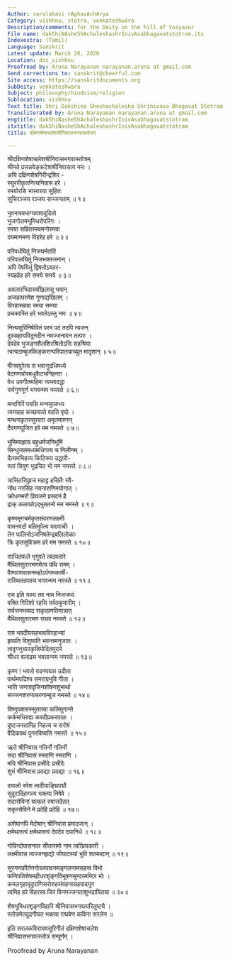 ```yaml
---
Author: saralakavi rAghavAchArya
Category: vishhnu, stotra, venkateshwara
Description/comments: for the Deity on the hill of Vaiyavur
File name: dakShiNAsheShAchaleshashrInivAsabhagavatstotram.itx
Indexextra: (Tamil)
Language: Sanskrit
Latest update: March 20, 2020
Location: doc_vishhnu
Proofread by: Aruna Narayanan narayanan.aruna at gmail.com
Send corrections to: sanskrit@cheerful.com
Site access: https://sanskritdocuments.org
SubDeity: venkateshwara
Subject: philosophy/hinduism/religion
Sublocation: vishhnu
Text title: Shri Dakshina Sheshachalesha Shrinivasa Bhagavat Stotram
Transliterated by: Aruna Narayanan narayanan.aruna at gmail.com
engtitle: dakShiNasheShAchaleshashrInivAsabhagavatstotram
itxtitle: dakShiNasheShAchaleshashrInivAsabhagavatstotram
title: दक्षिणशेषाचलेशश्रीनिवासभगवत्स्तोत्रम्

---
```

  
 श्रीदक्षिणशेषाचलेशश्रीनिवासभगवत्स्तोत्रम्   
श्रीमते प्रसन्नवेङ्कटेशश्रीनिवासाय नमः ।  
अयि दक्षिणशेषगिरीन्द्रशिर -  
     स्युररीकृतनित्यनिवास हरे ।  
रमयोरसि भास्वरया सुहितः  
     सुचिरञ्जय रञ्जय सज्जनताम् ॥ १॥  
  
भुवनत्रयभाग्यवशादुदितो  
     भुजगोत्तमभूमिधरोपरिगः ।  
रमया सहितस्स्वमनोरमया  
     दयमानमना विहरेह हरे ॥ २॥  
  
परिवर्धयितुं निजघर्मततिं  
     परिपालयितुं निजभक्तजनान् ।  
अपि पेषयितुं द्विषतोऽवतर-  
     स्यहहेह हरे समये समये ॥ ३॥  
  
अवतारभिदास्वखिलासु भवान्  
     अजहत्परमेश गुणाद्यखिलम् ।  
विरहासहया रमया समया  
     प्रचकास्ति हरे भवतेऽस्तु नमः ॥ ४॥  
  
नित्यसूरिनिषेवितं परमं पदं तदपि त्यजन्  
     दुस्सहाघविदूनदीन नमज्जनावन तत्परः ।  
देवदेव भुजङ्गशैलशिरश्रितोऽसि सहश्रिया  
     त्वत्पदाम्बुजकिङ्करान्परिपालयाच्युत मादृशान् ॥ ५॥  
  
मीनवपुरेत्य स भवानुदधिमध्ये  
     वेदगणचोरमधुकैटभनिहन्ता ।  
वेध उपगीतमहिमा व्यभवदद्धा  
     सर्वगुणपूर्ण भगवन्मम नमस्ते ॥ ६॥  
  
मन्दगिरिं पयसि मग्नमुपरुध्य  
     त्वय्यहह कच्छपपते वहति पृष्ठे ।  
मन्थनकृतस्सुरवरा अमृतमाश्नन्  
     दैवगणपूजित हरे मम नमस्ते ॥ ७॥  
  
भूमिमपहृत्य बहुधर्मजनिभूमिं  
     सिन्धुजलमध्यमधिगत्य च निलीनम् ।  
दैत्यमभिहत्य किटिरूप उद्धारी-  
     स्तां त्रियुग भूदयित भो मम नमस्ते ॥ ८॥  
  
त्रासितरिपुव्रज महाट्ट हसितैः स्वै-  
     र्नाथ नरसिंह नयनारुणिमयोगात् ।  
क्रोधनमरौ प्रियजने प्रसदनं है  
     द्राक् कलयतेऽद्भुततनो मम नमस्ते ॥ ९॥  
  
कृष्णमृगचर्मकृतसंवरणलक्ष्मीः  
     वामनवटो बलिमुपेत्य यदयाचीः ।  
तेन फलिनोऽजनिषतेन्द्रबलिलोकाः  
     त्रिः कृतसुविक्रम हरे मम नमस्ते ॥ १०॥  
  
साधितफले भृगुपते त्वदवतारे  
     मैथिलसुतारमणमेत्य पथि रामम् ।  
वैष्णवशरासनमहोऽर्पणमकार्षी-  
     रास्थिततपस्य भगवन्मम नमस्ते ॥ ११॥  
  
राम इति यस्य तव नाम निजजप्यं  
     वक्ति गिरिशो रहसि पर्वतकुमारीम् ।  
सर्वजनभव्यद सकृत्प्रणतिमात्रात्  
     मैथिलसुतारमण राघव नमस्ते ॥ १२॥  
  
राम भवदीयसहभावविरहाभ्यां  
     हृष्यति विशुष्यति भवन्तमनुजातः ।  
तादृगनुचारकृतिमोदितमुरारे  
     श्रीधर बलाढ्य भवतान्मम नमस्ते ॥ १३॥  
  
कृष्ण ! भवतो वदनपद्मत उदीता  
     पार्थमपदिश्य समराग्रभुवि गीता ।  
भाति जनतावृजिनशोषणशुभार्था  
     सज्जनशरण्यचरणाम्बुज नमस्ते ॥ १४॥  
  
विष्णुयशसस्सुततया कलियुगान्ते  
     कर्कमधिरुह्य करदीप्रकरवालः ।  
दुष्टजनतामिह निहत्य च सरोषं  
     वैदिकपथं पुनरविष्यसि नमस्ते ॥ १५॥  
  
ऋते श्रीनिवास गतिर्नो गतिर्नो  
     सदा श्रीनिवासं स्मराणि स्मराणि ।  
मयि श्रीनिवास प्रसीदेः प्रसीदेः  
     शुभं श्रीनिवास प्रदद्याः प्रदद्याः ॥ १६॥  
  
दयालो रमेश त्वदीयाङ्घ्रिपद्मौ  
     सुदूरादिहागत्य भक्त्या निषेवे ।  
सदासेविनां यत्फलं स्यात्तदेतत्  
     सकृत्सेविने मे प्रदेहि प्रदेहि ॥ १७॥  
  
अशेषानपि मेदोषान् श्रीनिवास प्रमादजान् ।  
क्षमेथास्त्वं क्षमेथास्त्वं देवदेव दयानिधे ॥ १८॥  
  
गोविन्दोपासनपर सीतारामो नाम त्वत्प्रियकारी ।  
लक्ष्मीवास त्वज्जनहृद्यो जीयादस्यां भुवि शतमब्दान् ॥ १९॥  
  
सुरगणकीर्तनगोचरपावनमङ्गलनामसहस्र विभो  
     फणिपतिशेषमहीधरशृङ्गविभूषणसुन्दरमन्दिर भोः ।  
कमलगृहामृदुपाणिसरोरुहसंवहनासहपादयुग  
     त्वमिह हरे विहरस्व चिरं विनमज्जनताशुभदायितया ॥ २०॥  
  
शेषभूमिधरशृङ्गविहारि श्रीनिवासभगवत्परितुष्ट्यै ।  
स्तोत्रमेतदुदगीयत भक्त्या राघवेण कविना सरलेन ॥  
  
इति सरलकविराघवसूरिगीतं दक्षिणशेषाचलेश  
श्रीनिवासभगवत्स्तोत्रं सम्पूर्णम् ।  
  
Proofread by Aruna Narayanan  
  
